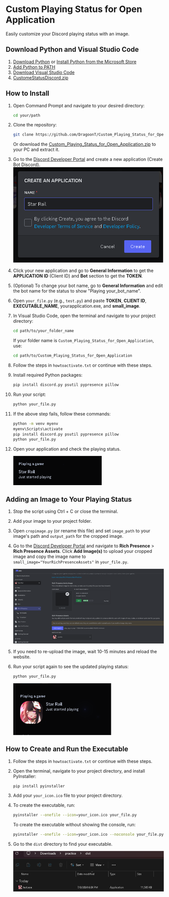 # Custom Playing Status for Open Application

Easily customize your Discord playing status with an image.

## Download Python and Visual Studio Code

1. [Download Python](https://www.python.org/downloads/) or [Install Python from the Microsoft Store](https://www.microsoft.com/store/productId/9NRWMJP3717K?ocid=pdpshare)
2. [Add Python to PATH](https://www.mygreatlearning.com/blog/add-python-to-path/)
3. [Download Visual Studio Code](https://code.visualstudio.com/download)
4. [CustomeStatusDiscord.zip](https://github.com/DragoonT/Custom_Playing_Status_for_Open_Application/releases/tag/0.4.0)

## How to Install

1. Open Command Prompt and navigate to your desired directory:
    ```bash
    cd your/path
    ```

2. Clone the repository:
    ```bash
    git clone https://github.com/DragoonT/Custom_Playing_Status_for_Open_Application.git your_folder_name
    ```
    Or download the [Custom_Playing_Status_for_Open_Application.zip](https://github.com/DragoonT/Custom_Playing_Status_for_Open_Application/archive/refs/heads/main.zip) to your PC and extract it.

3. Go to the [Discord Developer Portal](https://discord.com/developers/applications) and create a new application (Create Bot Discord).
    ![Star_Rail](Star_Rail.png)

4. Click your new application and go to **General Information** to get the **APPLICATION ID** (Client ID) and **Bot** section to get the **TOKEN**.

5. (Optional) To change your bot name, go to **General Information** and edit the bot name for the status to show "Playing your_bot_name".

6. Open `your_file.py` (e.g., `test.py`) and paste **TOKEN**, **CLIENT ID**, **EXECUTABLE_NAME**, yourapplication.exe, and **small_image**.

7. In Visual Studio Code, open the terminal and navigate to your project directory:
    ```bash
    cd path/to/your_folder_name
    ```
    If your folder name is `Custom_Playing_Status_for_Open_Application`, use:
    ```bash
    cd path/to/Custom_Playing_Status_for_Open_Application
    ```

8. Follow the steps in `howtoactivate.txt` or continue with these steps.

9. Install required Python packages:
    ```bash
    pip install discord.py psutil pypresence pillow
    ```

10. Run your script:
    ```bash
    python your_file.py
    ```

11. If the above step fails, follow these commands:
    ```bash
    python -m venv myenv
    myenv\Scripts\activate
    pip install discord.py psutil pypresence pillow
    python your_file.py
    ```

12. Open your application and check the playing status.

    ![app_no_image](app_no_image.png)

## Adding an Image to Your Playing Status

1. Stop the script using Ctrl + C or close the terminal.

2. Add your image to your project folder.

3. Open `cropimage.py` (or rename this file) and set `image_path` to your image's path and `output_path` for the cropped image.

4. Go to the [Discord Developer Portal](https://discord.com/developers/applications) and navigate to **Rich Presence** > **Rich Presence Assets**. Click **Add Image(s)** to upload your cropped image and copy the image name to `small_image="YourRichPresenceAssets"` in `your_file.py`.

    ![richpresenceassets](richpresenceassets.png)

5. If you need to re-upload the image, wait 10-15 minutes and reload the website.

6. Run your script again to see the updated playing status:
    ```bash
    python your_file.py
    ```

    ![app](app.png)

## How to Create and Run the Executable

1. Follow the steps in `howtoactivate.txt` or continue with these steps.

2. Open the terminal, navigate to your project directory, and install PyInstaller:
    ```bash
    pip install pyinstaller
    ```

3. Add your `your_icon.ico` file to your project directory.

4. To create the executable, run:
    ```bash
    pyinstaller --onefile --icon=your_icon.ico your_file.py
    ```
    To create the executable without showing the console, run:
    ```bash
    pyinstaller --onefile --icon=your_icon.ico --noconsole your_file.py
    ```

5. Go to the `dist` directory to find your executable.

    ![exe](exe.png)
